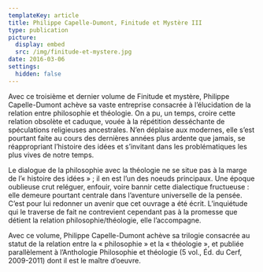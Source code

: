 ```yaml
---
templateKey: article
title: Philippe Capelle-Dumont, Finitude et Mystère III
type: publication
picture:
  display: embed
  src: /img/finitude-et-mystere.jpg
date: 2016-03-06
settings:
  hidden: false
---
```

Avec ce troisième et dernier volume de Finitude et mystère, Philippe Capelle-Dumont achève sa vaste entreprise consacrée à l’élucidation de la relation entre philosophie et théologie. On a pu, un temps, croire cette relation obsolète et caduque, vouée à la répétition desséchante de spéculations religieuses ancestrales. N’en déplaise aux modernes, elle s’est pourtant faite au cours des dernières années plus ardente que jamais, se réappropriant l’histoire des idées et s’invitant dans les problématiques les plus vives de notre temps.

Le dialogue de la philosophie avec la théologie ne se situe pas à la marge de l’« histoire des idées » ; il en est l’un des noeuds principaux. Une époque oublieuse crut reléguer, enfouir, voire bannir cette dialectique fructueuse : elle demeure pourtant centrale dans l’aventure universelle de la pensée. C’est pour lui redonner un avenir que cet ouvrage a été écrit. L’inquiétude qui le traverse de fait ne contrevient cependant pas à la promesse que détient la relation philosophie/théologie, elle l’accompagne.

Avec ce volume, Philippe Capelle-Dumont achève sa trilogie consacrée au statut de la relation entre la « philosophie » et la « théologie », et publiée parallèlement à l’Anthologie Philosophie et théologie (5 vol., Éd. du Cerf, 2009-2011) dont il est le maître d’oeuvre.
